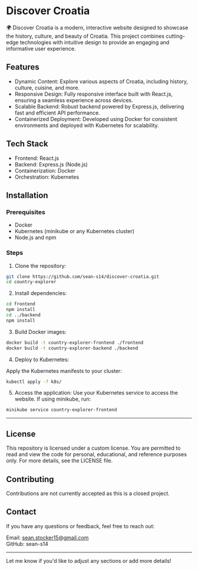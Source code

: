 # Discover Croatia

🌍 Discover Croatia is a modern, interactive website designed to showcase the history, culture, and beauty of Croatia. This project combines cutting-edge technologies with intuitive design to provide an engaging and informative user experience.

## Features

- Dynamic Content: Explore various aspects of Croatia, including history, culture, cuisine, and more.
- Responsive Design: Fully responsive interface built with React.js, ensuring a seamless experience across devices.
- Scalable Backend: Robust backend powered by Express.js, delivering fast and efficient API performance.
- Containerized Deployment: Developed using Docker for consistent environments and deployed with Kubernetes for scalability.

## Tech Stack

- Frontend: React.js
- Backend: Express.js (Node.js)
- Containerization: Docker
- Orchestration: Kubernetes

## Installation

### Prerequisites

- Docker
- Kubernetes (minikube or any Kubernetes cluster)
- Node.js and npm

### Steps

1. Clone the repository:

```bash
git clone https://github.com/sean-s14/discover-croatia.git
cd country-explorer
```

2. Install dependencies:

```bash
cd frontend
npm install
cd ../backend
npm install
```

3. Build Docker images:

```bash
docker build -t country-explorer-frontend ./frontend
docker build -t country-explorer-backend ./backend
```

4. Deploy to Kubernetes:

Apply the Kubernetes manifests to your cluster:

```bash
kubectl apply -f k8s/
```

5. Access the application:
   Use your Kubernetes service to access the website. If using minikube, run:

```bash
minikube service country-explorer-frontend
```

---

## License

This repository is licensed under a custom license. You are permitted to read and view the code for personal, educational, and reference purposes only.
For more details, see the LICENSE file.

## Contributing

Contributions are not currently accepted as this is a closed project.

## Contact

If you have any questions or feedback, feel free to reach out:

Email: sean.stocker15@gmail.com\
GitHub: sean-s14

---

Let me know if you'd like to adjust any sections or add more details!

